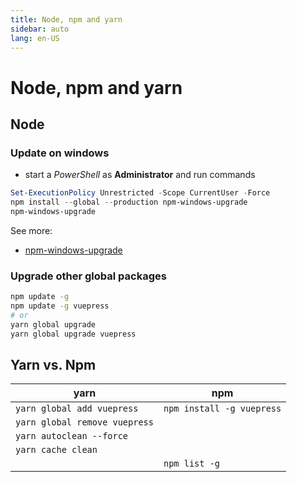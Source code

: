 ```yaml
---
title: Node, npm and yarn
sidebar: auto
lang: en-US
---
```

# Node, npm and yarn

## Node

### Update on windows

* start a _PowerShell_ as **Administrator** and run commands

```powershell
Set-ExecutionPolicy Unrestricted -Scope CurrentUser -Force
npm install --global --production npm-windows-upgrade
npm-windows-upgrade
```

See more:

* [npm-windows-upgrade](https://github.com/felixrieseberg/npm-windows-upgrade)

### Upgrade other global packages

```bash
npm update -g
npm update -g vuepress
# or
yarn global upgrade
yarn global upgrade vuepress
```

## Yarn vs. Npm

| yarn                          | npm                       |
| ----------------------------- | ------------------------- |
| `yarn global add vuepress`    | `npm install -g vuepress` |
| `yarn global remove vuepress` |                           |
| `yarn autoclean --force`      |                           |
| `yarn cache clean`            |                           |
|                               | `npm list -g`             |
